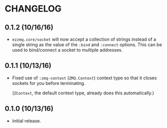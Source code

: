 # CHANGELOG

## 0.1.2 (10/16/16)

* `ezzmq.core/socket` will now accept a collection of strings instead of a single string as the value of the `:bind` and `:connect` options. This can be used to bind/connect a socket to multiple addresses.

## 0.1.1 (10/13/16)

* Fixed use of `:zmq-context` (`ZMQ.Context`) context type so that it closes sockets for you before terminating.

  (`ZContext`, the default context type, already does this automatically.)

## 0.1.0 (10/13/16)

* Initial release.
